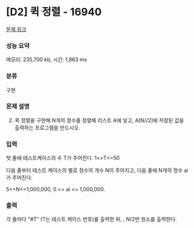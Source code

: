 # [D2] 퀵 정렬 - 16940 

[문제 링크](https://swexpertacademy.com/main/talk/solvingClub/problemSubmitDetail.do) 

### 성능 요약

메모리: 235,700 kb, 시간: 1,863 ms

### 분류

구현

### 문제 설명

2. 퀵 정렬을 구현해 N개의 정수를 정렬해 리스트 A에 넣고, A[N//2]에 저장된 값을 출력하는 프로그램을 만드시오.


### 입력 

첫 줄에 테스트케이스의 수 T가 주어진다. 1<=T<=50

다음 줄부터 테스트 케이스의 별로 정수의 개수 N이 주어지고, 다음 줄에 N개의 정수 ai가 주어진다.

5<=N<=1,000,000, 0 <= ai <= 1,000,000.


### 출력 

각 줄마다 "#T" (T는 테스트 케이스 번호)를 출력한 뒤, , N/2번 원소를 출력한다.